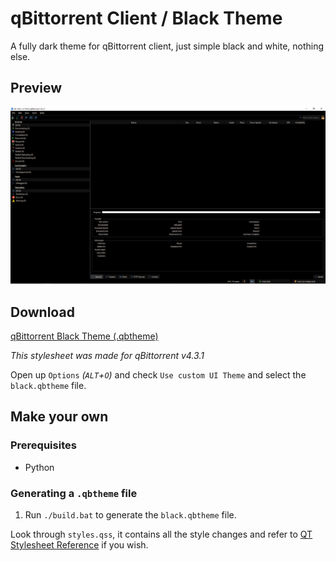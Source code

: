 # qBittorrent Client / Black Theme

A fully dark theme for qBittorrent client, just simple black and white, nothing else.

## Preview

![qBittorrent Black Theme Preview](./preview/client.png "qBittorrent Black Theme Preview")

## Download

<a href="./black.qbtheme" download>qBittorrent Black Theme (.qbtheme)</a>

_This stylesheet was made for qBittorrent v4.3.1_

Open up `Options` _(`ALT`+`O`)_ and check `Use custom UI Theme` and select the `black.qbtheme` file.

## Make your own

### Prerequisites

- Python

### Generating a `.qbtheme` file

1. Run `./build.bat` to generate the `black.qbtheme` file.

Look through `styles.qss`, it contains all the style changes and refer to [QT Stylesheet Reference](https://doc.qt.io/qt-5/stylesheet-reference.html) if you wish.
